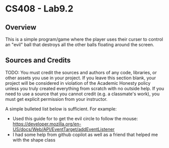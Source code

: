 # CS408 - Lab9.2

## Overview

This is a simple program/game where the player uses their curser to control an
"evil" ball that destroys all the other balls floating around the screen. 

## Sources and Credits

TODO: You must credit the sources and authors of any code, libraries, or other
assets you use in your project. If you leave this section blank, your project
will be considered in violation of the Academic Honesty policy unless you truly
created everything from scratch with no outside help. If you need to use a
source that you cannot credit (e.g. a classmate's work), you must get explicit
permission from your instructor.

A simple bulleted list below is sufficient. For example:

- Used this guide for to get the evil circle to follow the mouse: https://developer.mozilla.org/en-US/docs/Web/API/EventTarget/addEventListener
- I had some help from github copilot as well as a friend that helped me with 
the shape class
